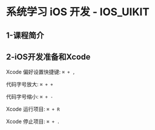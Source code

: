 # 系统学习 iOS 开发 - IOS_UIKIT
## 1-课程简介

## 2-iOS开发准备和Xcode
Xcode 偏好设置快捷键: `⌘ + ,`

代码字号放大: `⌘ + +`

代码字号缩小: `⌘ + -`

Xcode 运行项目: `⌘ + R`

Xcode 停止项目: `⌘ + .`